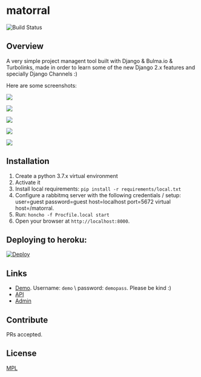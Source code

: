 # matorral

![Build Status](https://travis-ci.com/matagus/matorral.svg)

## Overview

A very simple project managent tool built with Django & Bulma.io & Turbolinks, made in order to learn some of the new
Django 2.x features and specially Django Channels :)

Here are some screenshots:

![](https://github.com/matagus/matorral/raw/master/matorral/static/screenshots/stories-1.png)

![](https://github.com/matagus/matorral/raw/master/matorral/static/screenshots/stories-2.png)

![](https://github.com/matagus/matorral/raw/master/matorral/static/screenshots/stories-4.png)

![](https://github.com/matagus/matorral/raw/master/matorral/static/screenshots/epics-1.png)

![](https://github.com/matagus/matorral/raw/master/matorral/static/screenshots/sprints-1.png)

## Installation

1. Create a python 3.7.x virtual environment
2. Activate it
3. Install local requirements: `pip install -r requirements/local.txt`
4. Configure a rabbitmq server with the following credentials / setup: user=guest password=guest host=localhost port=5672 virtual host=/matorral.
5. Run: `honcho -f Procfile.local start`
7. Open your browser at `http://localhost:8000`.

## Deploying to heroku:

[![Deploy](https://www.herokucdn.com/deploy/button.svg)](https://heroku.com/deploy)

## Links

 * [Demo](https://matorral.alameda.dev/). Username: `demo` \ password: `demopass`. Please be kind :)
 * [API](https://matorral.alameda.dev/api/v1/)
 * [Admin](https://matorral.alameda.dev/admin/)


## Contribute

PRs accepted.

## License

[MPL](https://www.mozilla.org/en-US/MPL/)
